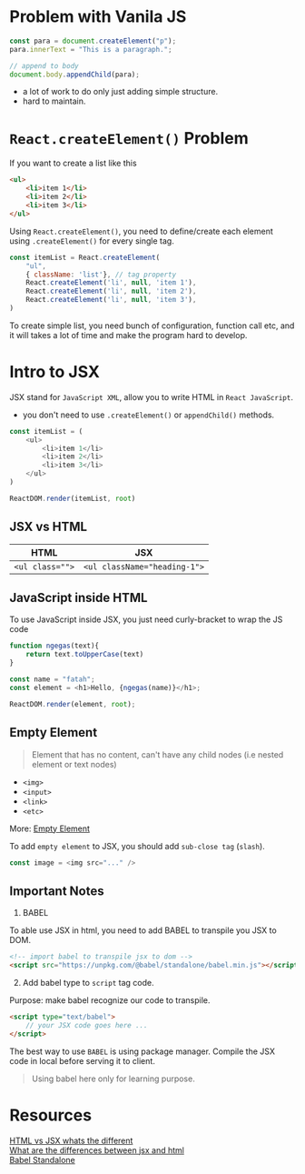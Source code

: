 # Problem with Vanila JS

```JavaScript
const para = document.createElement("p");
para.innerText = "This is a paragraph.";

// append to body
document.body.appendChild(para);
```

-   a lot of work to do only just adding simple structure.
-   hard to maintain.

# `React.createElement()` Problem

If you want to create a list like this

```html
<ul>
    <li>item 1</li>
    <li>item 2</li>
    <li>item 3</li>
</ul>
```

Using `React.createElement()`, you need to define/create each element using
`.createElement()` for every single tag.

```JavaScript
const itemList = React.createElement(
    "ul",
    { className: 'list'}, // tag property
    React.createElement('li', null, 'item 1'),
    React.createElement('li', null, 'item 2'),
    React.createElement('li', null, 'item 3'),
)
```

To create simple list, you need bunch of configuration, function call etc, and
it will takes a lot of time and make the program hard to develop.

# Intro to JSX

JSX stand for `JavaScript XML`, allow you to write HTML in `React JavaScript`.

-   you don't need to use `.createElement()` or `appendChild()` methods.

```JavaScript
const itemList = (
    <ul>
        <li>item 1</li>
        <li>item 2</li>
        <li>item 3</li>
    </ul>
)

ReactDOM.render(itemList, root)
```

## JSX vs HTML

| HTML            | JSX                          |
| --------------- | ---------------------------- |
| `<ul class="">` | `<ul className="heading-1">` |

## JavaScript inside HTML

To use JavaScript inside JSX, you just need curly-bracket to wrap the JS code

```JavaScript
function ngegas(text){
    return text.toUpperCase(text)
}

const name = "fatah";
const element = <h1>Hello, {ngegas(name)}</h1>;

ReactDOM.render(element, root);
```

## Empty Element

> Element that has no content, can't have any child nodes (i.e nested element 
> or text nodes)

- `<img>`
- `<input>`
- `<link>`
- `<etc>`

More: [Empty Element](https://developer.mozilla.org/en-US/docs/Glossary/Empty_element)

To add `empty element` to JSX, you should add `sub-close tag` (`slash`).

```JavaScript
const image = <img src="..." />

```


## Important Notes

1. BABEL

To able use JSX in html, you need to add BABEL to transpile you JSX to DOM.

```html
<!-- import babel to transpile jsx to dom -->
<script src="https://unpkg.com/@babel/standalone/babel.min.js"></script>
```

2. Add babel type to `script` tag code.

Purpose: make babel recognize our code to transpile.

```html
<script type="text/babel">
    // your JSX code goes here ...
</script>
```

The best way to use `BABEL` is using package manager. Compile the JSX code in
local before serving it to client.

> Using babel here only for learning purpose.

# Resources

[HTML vs JSX whats the different](https://www.freecodecamp.org/news/html-vs-jsx-whats-the-difference/)  
[What are the differences between jsx and html](https://www.geeksforgeeks.org/what-are-the-differences-between-jsx-and-html/)  
[Babel Standalone](https://babeljs.io/docs/babel-standalone)  
